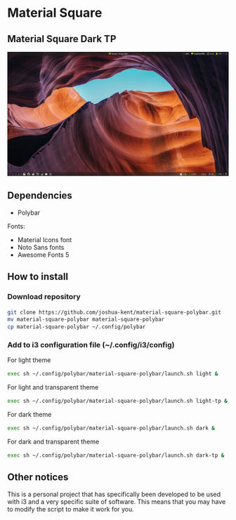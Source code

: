 Material Square
===

Material Square Dark TP
---

![Material Square Dark TP](https://raw.githubusercontent.com/joshua-kent/material-square-polybar/media/dark-tp-19-07-2020_edit.png)


Dependencies
---

* Polybar

Fonts:

* Material Icons font
* Noto Sans fonts
* Awesome Fonts 5

How to install
---

### Download repository

```bash
git clone https://github.com/joshua-kent/material-square-polybar.git
mv material-square-polybar material-square-polybar
cp material-square-polybar ~/.config/polybar
```

### Add to i3 configuration file (~/.config/i3/config)

For light theme
```bash
exec sh ~/.config/polybar/material-square-polybar/launch.sh light &
```

For light and transparent theme
```bash
exec sh ~/.config/polybar/material-square-polybar/launch.sh light-tp &
```

For dark theme
```bash
exec sh ~/.config/polybar/material-square-polybar/launch.sh dark &
```

For dark and transparent theme
```bash
exec sh ~/.config/polybar/material-square-polybar/launch.sh dark-tp &
```

Other notices
---

This is a personal project that has specifically been developed to be used with i3 and a very specific suite of software. This means that you may have to modify the script to make it work for you.

